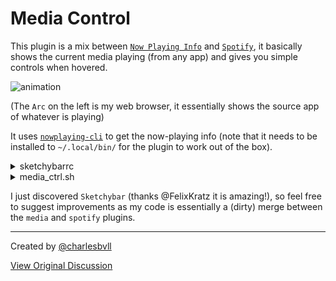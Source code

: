 # Media Control

This plugin is a mix between [`Now Playing Info`](https://github.com/FelixKratz/SketchyBar/discussions/12#discussioncomment-5730038) and [`Spotify`](https://github.com/FelixKratz/SketchyBar/discussions/12#discussioncomment-1455842), it basically shows the current media playing (from any app) and gives you simple controls when hovered.

![animation](https://github.com/FelixKratz/SketchyBar/assets/9378265/90fd63eb-46f2-40e2-a554-fabbd0fe892f)


(The `Arc` on the left is my web browser, it essentially shows the source app of whatever is playing) 

It uses [`nowplaying-cli`](https://github.com/kirtan-shah/nowplaying-cli) to get the now-playing info (note that it needs to be installed to `~/.local/bin/` for the plugin to work out of the box).

<details>
  <summary>sketchybarrc</summary>
  
  ```shell
 #!/bin/bash

POPUP_SCRIPT="sketchybar -m --set media_ctrl.anchor popup.drawing=toggle"

media_ctrl_anchor=(
  script="$PLUGIN_DIR/media_ctrl.sh"
  click_script="$POPUP_SCRIPT"
  popup.horizontal=on
  popup.align=center
  popup.height=150
)

media_ctrl_cover=(
  script="$PLUGIN_DIR/media_ctrl.sh"
  click_script="open -a 'Arc'; $POPUP_SCRIPT"
  label.drawing=off
  icon.drawing=off
  padding_left=12
  padding_right=10
  background.image.scale=0.6
  background.image.drawing=on
  background.drawing=on
)

media_ctrl_title=(
  icon.drawing=off
  padding_left=0
  padding_right=0
  width=0
  label.font="$FONT:Heavy:15.0"
  label.max_chars=25
  y_offset=55
)

media_ctrl_artist=(
  icon.drawing=off
  y_offset=30
  padding_left=0
  padding_right=0
  width=0
  label.max_chars=20
)

media_ctrl_album=(
  icon.drawing=off
  padding_left=0
  padding_right=0
  y_offset=15
  width=0
  label.max_chars=30
)

media_ctrl_back=(
  icon=􀊎
  icon.padding_left=5
  icon.padding_right=5
  icon.color=$BLACK
  script="$PLUGIN_DIR/media_ctrl.sh"
  label.drawing=off
  y_offset=-45
)

media_ctrl_play=(
  icon=􀊔
  background.height=40
  background.corner_radius=20
  width=100
  align=center
  background.color=$POPUP_BACKGROUND_COLOR
  background.border_color=$WHITE
  background.border_width=0
  background.drawing=on
  icon.padding_left=4
  icon.padding_right=5
  updates=on
  label.drawing=off
  script="$PLUGIN_DIR/media_ctrl.sh"
  y_offset=-45
)

media_ctrl_next=(
  icon=􀊐
  icon.padding_left=5
  icon.padding_right=5
  icon.color=$BLACK
  label.drawing=off
  script="$PLUGIN_DIR/media_ctrl.sh"
  y_offset=-45
)

media_ctrl_controls=(
  background.color=$GREEN
  background.corner_radius=11
  background.drawing=on
  y_offset=-45
)

sketchybar --add item media_ctrl.anchor center                      \
           --set media_ctrl.anchor "${media_ctrl_anchor[@]}"           \
           --subscribe media_ctrl.anchor mouse.entered mouse.exited \
                                      mouse.exited.global media_change \
                                                                 \
           --add item media_ctrl.cover popup.media_ctrl.anchor         \
           --set media_ctrl.cover "${media_ctrl_cover[@]}"             \
                                                                 \
           --add item media_ctrl.title popup.media_ctrl.anchor         \
           --set media_ctrl.title "${media_ctrl_title[@]}"             \
                                                                 \
           --add item media_ctrl.artist popup.media_ctrl.anchor        \
           --set media_ctrl.artist "${media_ctrl_artist[@]}"           \
                                                                 \
           --add item media_ctrl.album popup.media_ctrl.anchor         \
           --set media_ctrl.album "${media_ctrl_album[@]}"             \
                                                                 \
           --add item media_ctrl.back popup.media_ctrl.anchor          \
           --set media_ctrl.back "${media_ctrl_back[@]}"               \
           --subscribe media_ctrl.back mouse.clicked                \
                                                                 \
           --add item media_ctrl.play popup.media_ctrl.anchor          \
           --set media_ctrl.play "${media_ctrl_play[@]}"               \
           --subscribe media_ctrl.play mouse.clicked media_change   \
                                                                 \
           --add item media_ctrl.next popup.media_ctrl.anchor          \
           --set media_ctrl.next "${media_ctrl_next[@]}"               \
           --subscribe media_ctrl.next mouse.clicked                \
                                                                 \
           --add item media_ctrl.spacer popup.media_ctrl.anchor        \
           --set media_ctrl.spacer width=5                          \
                                                                 \
           --add bracket media_ctrl.controls media_ctrl.back           \
                                          media_ctrl.play           \
                                          media_ctrl.next           \
           --set media_ctrl.controls "${media_ctrl_controls[@]}"
           
  ```
  
</details>

<details>
<summary>media_ctrl.sh</summary>

```shell
#!/bin/bash

next ()
{
  ~/.local/bin/nowplaying-cli next
}

back () 
{
  ~/.local/bin/nowplaying-cli previous
}

play () 
{
  ~/.local/bin/nowplaying-cli togglePlayPause
}

update ()
{
  PLAYING=1
  TRACK="$(~/.local/bin/nowplaying-cli get title)"
  if [ "$TRACK" != "null" ]; then
    PLAYING=0
    ARTIST="$(~/.local/bin/nowplaying-cli get artist)"
    ALBUM="$(~/.local/bin/nowplaying-cli get album)"
    APP="$(base64 -d <<< $(~/.local/bin/nowplaying-cli get clientPropertiesData) | awk -F ':' '{print $2}')"
    MEDIA="$APP: $TRACK - $ARTIST"
    PLAYBACK_RATE=$(~/.local/bin/nowplaying-cli get playbackRate)
  fi

  args=()
  if [ $PLAYING -eq 0 ]; then
    ~/.local/bin/nowplaying-cli get artworkData | base64 --decode > /tmp/cover.jpg
    if [ "$ARTIST" == "" ]; then
      args+=(--set media_ctrl.title label="$TRACK"
             --set media_ctrl.album label="Podcast"
             --set media_ctrl.artist label="$ALBUM"  )
    else
      args+=(--set media_ctrl.title label="$TRACK"
             --set media_ctrl.album label="$ALBUM"
             --set media_ctrl.artist label="$ARTIST")
    fi
    args+=(--set media_ctrl.play icon=􀊆
           --set media_ctrl.cover background.image="/tmp/cover.jpg"
                               background.color=0x00000000
           --set media_ctrl.anchor label="$MEDIA" drawing=on                      )
    if [ "$PLAYBACK_RATE" -eq 0 ]; then
      args+=(--set media_ctrl.play icon=􀊄                         )
    fi
  fi
  sketchybar -m "${args[@]}"
}

mouse_clicked () {
  case "$NAME" in
    "media_ctrl.next") next
    ;;
    "media_ctrl.back") back
    ;;
    "media_ctrl.play") play
    ;;
    *) exit
    ;;
  esac
}

popup () {
  sketchybar --set media_ctrl.anchor popup.drawing=$1
}

routine() {
  case "$NAME" in
    *) update
    ;;
  esac
}

case "$SENDER" in
  "mouse.clicked") mouse_clicked
  ;;
  "mouse.entered") popup on
  ;;
  "mouse.exited"|"mouse.exited.global") popup off
  ;;
  "routine") routine
  ;;
  "forced") exit 0
  ;;
  *) update
  ;;
esac

```
</details>

I just discovered `Sketchybar` (thanks @FelixKratz it is amazing!), so feel free to suggest improvements as my code is essentially a (dirty) merge between the `media` and `spotify` plugins. 

---

Created by [@charlesbvll](https://github.com/charlesbvll)

[View Original Discussion](https://github.com/FelixKratz/SketchyBar/discussions/12#discussioncomment-7533397)

